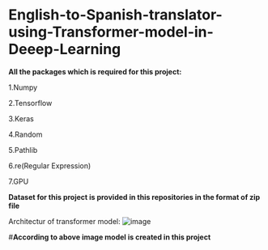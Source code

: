 # English-to-Spanish-translator-using-Transformer-model-in-Deeep-Learning

**All the packages which is required for this project:**

1.Numpy

2.Tensorflow 

3.Keras

4.Random

5.Pathlib

6.re(Regular Expression)

7.GPU

**Dataset for this project is provided in this repositories in the format of zip file**

Architectur of transformer model:
![image](https://user-images.githubusercontent.com/93418572/142771401-e0e16e73-682d-43ba-9811-993330cb97c7.png)


#**According to above image model is created in this project**

